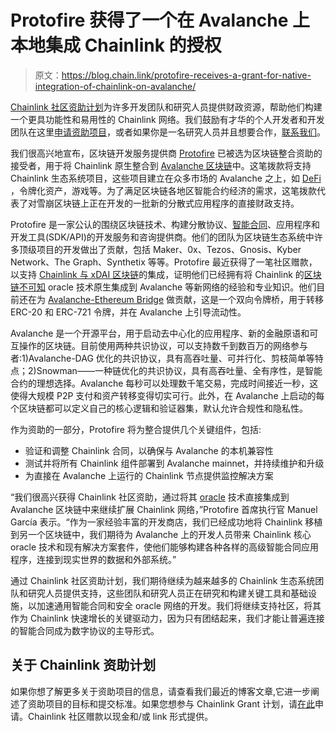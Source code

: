 # Protofire 获得了一个在 Avalanche 上本地集成 Chainlink 的授权

> 原文：<https://blog.chain.link/protofire-receives-a-grant-for-native-integration-of-chainlink-on-avalanche/>

[Chainlink 社区资助计划](https://blog.chain.link/introducing-the-chainlink-community-grant-program/)为许多开发团队和研究人员提供财政资源，帮助他们构建一个更具功能性和易用性的 Chainlink 网络。我们鼓励有才华的个人开发者和开发团队在这里[申请资助项目](https://chainlinkgrants.typeform.com/to/efEbsq)，或者如果你是一名研究人员并且想要合作，[联系我们](/cdn-cgi/l/email-protection#35475046505447565d75565d545c5b595c5b5e595457461b565a58)。

我们很高兴地宣布，区块链开发服务提供商 [Protofire](https://protofire.io/) 已被选为区块链整合资助的接受者，用于将 Chainlink 原生整合到 [Avalanche 区块链](https://www.avalabs.org/)中。这笔拨款将支持 Chainlink 生态系统项目，这些项目建立在众多市场的 Avalanche 之上，如 [DeFi](https://chain.link/education/defi) ，令牌化资产，游戏等。为了满足区块链各地区智能合约经济的需求，这笔拨款代表了对雪崩区块链上正在开发的一批新的分散式应用程序的直接财政支持。

Protofire 是一家公认的围绕区块链技术、构建分散协议、[智能合同](https://chain.link/education/smart-contracts)、应用程序和开发工具(SDK/API)的开发服务和咨询提供商。他们的团队为区块链生态系统中许多顶级项目的开发做出了贡献，包括 Maker、0x、Tezos、Gnosis、Kyber Network、The Graph、Synthetix 等等。Protofire 最近获得了一笔社区赠款，以支持 [Chainlink 与 xDAI 区块链](https://blog.chain.link/protofire-receives-a-chainlink-community-grant-for-an-integration-with-xdai/)的集成，证明他们已经拥有将 Chainlink 的[区块链不可知](https://blog.chain.link/chainlinks-blockchain-agnostic-design/) oracle 技术原生集成到 Avalanche 等新网络的经验和专业知识。他们目前还在为 [Avalanche-Ethereum Bridge](https://medium.com/protofire-blog/protofire-serves-as-a-relayer-and-manager-for-the-avalanche-ethereum-bridge-6ea3ceff32ad) 做贡献，这是一个双向令牌桥，用于转移 ERC-20 和 ERC-721 令牌，并在 Avalanche 上引导流动性。

Avalanche 是一个开源平台，用于启动去中心化的应用程序、新的金融原语和可互操作的区块链。目前使用两种共识协议，可以支持数千到数百万的网络参与者:1)Avalanche-DAG 优化的共识协议，具有高吞吐量、可并行化、剪枝简单等特点；2)Snowman——一种链优化的共识协议，具有高吞吐量、全有序性，是智能合约的理想选择。Avalanche 每秒可以处理数千笔交易，完成时间接近一秒，这使得大规模 P2P 支付和资产转移变得切实可行。此外，在 Avalanche 上启动的每个区块链都可以定义自己的核心逻辑和验证器集，默认允许合规性和隐私性。

作为资助的一部分，Protofire 将为整合提供几个关键组件，包括:

*   验证和调整 Chainlink 合同，以确保与 Avalanche 的本机兼容性
*   测试并将所有 Chainlink 组件部署到 Avalanche mainnet，并持续维护和升级
*   为直接在 Avalanche 上运行的 Chainlink 节点提供监控解决方案

“我们很高兴获得 Chainlink 社区资助，通过将其 [oracle](https://chain.link/education/blockchain-oracles) 技术直接集成到 Avalanche 区块链中来继续扩展 Chainlink 网络，”Protofire 首席执行官 Manuel García 表示。“作为一家经验丰富的开发商店，我们已经成功地将 Chainlink 移植到另一个区块链中，我们期待为 Avalanche 上的开发人员带来 Chainlink 核心 oracle 技术和现有解决方案套件，使他们能够构建各种各样的高级智能合同应用程序，连接到现实世界的数据和外部系统。”

通过 Chainlink 社区资助计划，我们期待继续为越来越多的 Chainlink 生态系统团队和研究人员提供支持，这些团队和研究人员正在研究和构建关键工具和基础设施，以加速通用智能合同和安全 oracle 网络的开发。我们将继续支持社区，将其作为 Chainlink 快速增长的关键驱动力，因为只有团结起来，我们才能让普遍连接的智能合同成为数字协议的主导形式。

## 关于 Chainlink 资助计划

如果你想了解更多关于资助项目的信息，请查看我们最近的博客文章,它进一步阐述了资助项目的目标和提交标准。如果您想参与 Chainlink Grant 计划，请[在此](https://chainlinkgrants.typeform.com/to/efEbsq)申请。Chainlink 社区赠款以现金和/或 link 形式提供。